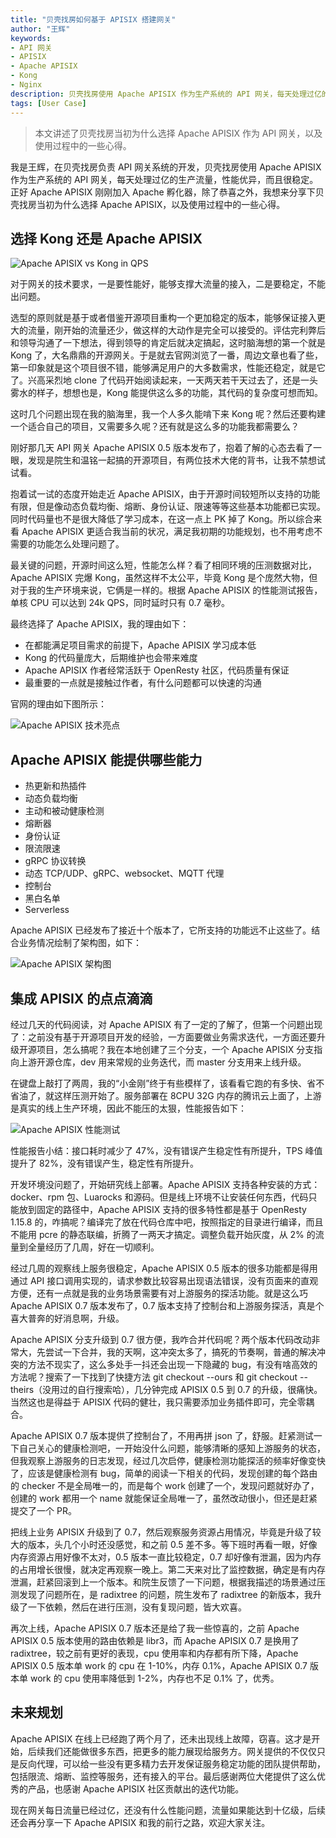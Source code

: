```yaml
---
title: "贝壳找房如何基于 APISIX 搭建网关"
author: "王辉"
keywords:
- API 网关
- APISIX
- Apache APISIX
- Kong
- Nginx
description: 贝壳找房使用 Apache APISIX 作为生产系统的 API 网关，每天处理过亿的生产流量，性能优异，而且很稳定。正好 Apache APISIX 刚刚加入 Apache 孵化器，除了恭喜之外，我想来分享下贝壳找房当初为什么选择 Apache APISIX，以及使用过程中的一些心得。
tags: [User Case]
---
```


> 本文讲述了贝壳找房当初为什么选择 Apache APISIX 作为 API 网关，以及使用过程中的一些心得。

<!--truncate-->

我是王辉，在贝壳找房负责 API 网关系统的开发，贝壳找房使用 Apache APISIX 作为生产系统的 API 网关，每天处理过亿的生产流量，性能优异，而且很稳定。正好 Apache APISIX 刚刚加入 Apache 孵化器，除了恭喜之外，我想来分享下贝壳找房当初为什么选择 Apache APISIX，以及使用过程中的一些心得。

## 选择 Kong 还是 Apache APISIX

![Apache APISIX vs Kong in QPS](https://static.apiseven.com/2020/05/1588752135-Snipaste_2020-05-06_16-02-04.png)

对于网关的技术要求，一是要性能好，能够支撑大流量的接入，二是要稳定，不能出问题。

选型的原则就是基于或者借鉴开源项目重构一个更加稳定的版本，能够保证接入更大的流量，刚开始的流量还少，做这样的大动作是完全可以接受的。评估完利弊后和领导沟通了一下想法，得到领导的肯定后就决定搞起，这时脑海想的第一个就是 Kong 了，大名鼎鼎的开源网关。于是就去官网浏览了一番，周边文章也看了些，第一印象就是这个项目很不错，能够满足用户的大多数需求，性能还稳定，就是它了。兴高采烈地 clone 了代码开始阅读起来，一天两天若干天过去了，还是一头雾水的样子，想想也是，Kong 能提供这么多的功能，其代码的复杂度可想而知。

这时几个问题出现在我的脑海里，我一个人多久能啃下来 Kong 呢？然后还要构建一个适合自己的项目，又需要多久呢？还有就是这么多的功能我都需要么？

刚好那几天 API 网关 Apache APISIX 0.5 版本发布了，抱着了解的心态去看了一眼，发现是院生和温铭一起搞的开源项目，有两位技术大佬的背书，让我不禁想试试看。

抱着试一试的态度开始走近 Apache APISIX，由于开源时间较短所以支持的功能有限，但是像动态负载均衡、熔断、身份认证、限速等等这些基本功能都已实现。同时代码量也不是很大降低了学习成本，在这一点上 PK 掉了 Kong。所以综合来看 Apache APISIX 更适合我当前的状况，满足我初期的功能规划，也不用考虑不需要的功能怎么处理问题了。

最关键的问题，开源时间这么短，性能怎么样？看了相同环境的压测数据对比，Apache APISIX 完爆 Kong，虽然这样不太公平，毕竟 Kong 是个庞然大物，但对于我的生产环境来说，它俩是一样的。根据 Apache APISIX 的性能测试报告，单核 CPU 可以达到 24k QPS，同时延时只有 0.7 毫秒。

最终选择了 Apache APISIX，我的理由如下：

+ 在都能满足项目需求的前提下，Apache APISIX 学习成本低
+ Kong 的代码量庞大，后期维护也会带来难度
+ Apache APISIX 作者经常活跃于 OpenResty 社区，代码质量有保证
+ 最重要的一点就是接触过作者，有什么问题都可以快速的沟通

官网的理由如下图所示：

![Apache APISIX 技术亮点](https://static.apiseven.com/2020/05/1588756618-Snipaste_2020-05-06_17-16-13.png)

## Apache APISIX 能提供哪些能力

+ 热更新和热插件
+ 动态负载均衡
+ 主动和被动健康检测
+ 熔断器
+ 身份认证
+ 限流限速
+ gRPC 协议转换
+ 动态 TCP/UDP、gRPC、websocket、MQTT 代理
+ 控制台
+ 黑白名单
+ Serverless

Apache APISIX 已经发布了接近十个版本了，它所支持的功能远不止这些了。结合业务情况绘制了架构图，如下：

![Apache APISIX 架构图](https://static.apiseven.com/2020/05/1588756665-Snipaste_2020-05-06_17-17-29.png)

## 集成 APISIX 的点点滴滴

经过几天的代码阅读，对 Apache APISIX 有了一定的了解了，但第一个问题出现了：之前没有基于开源项目开发的经验，一方面要做业务需求迭代，一方面还要升级开源项目，怎么搞呢？我在本地创建了三个分支，一个 Apache APISIX 分支指向上游开源仓库，dev 用来常规的业务迭代，而 master 分支用来上线升级。

在键盘上敲打了两周，我的“小金刚”终于有些模样了，该看看它跑的有多快、省不省油了，就这样压测开始了。服务部署在 8CPU 32G 内存的腾讯云上面了，上游是真实的线上生产环境，因此不能压的太狠，性能报告如下：

![Apache APISIX 性能测试](https://static.apiseven.com/2020/05/1588756713-Snipaste_2020-05-06_17-18-13.png)

性能报告小结：接口耗时减少了 47%，没有错误产生稳定性有所提升，TPS 峰值提升了 82%，没有错误产生，稳定性有所提升。

开发环境没问题了，开始研究线上部署。Apache APISIX 支持各种安装的方式：docker、rpm 包、Luarocks 和源码。但是线上环境不让安装任何东西，代码只能放到固定的路径中，Apache APISIX 支持的很多特性都是基于 OpenResty 1.15.8 的，咋搞呢？编译完了放在代码仓库中吧，按照指定的目录进行编译，而且不能用 pcre 的静态联编，折腾了一两天才搞定。调整负载开始灰度，从 2% 的流量到全量经历了几周，好在一切顺利。

经过几周的观察线上服务很稳定，Apache APISIX 0.5 版本的很多功能都是得用通过 API 接口调用实现的，请求参数比较容易出现语法错误，没有页面来的直观方便，还有一点就是我的业务场景需要有对上游服务的探活功能。就是这么巧 Apache APISIX 0.7 版本发布了，0.7 版本支持了控制台和上游服务探活，真是个喜大普奔的好消息啊，升级。

Apache APISIX 分支升级到 0.7 很方便，我咋合并代码呢？两个版本代码改动非常大，先尝试一下合并，我的天啊，这冲突太多了，搞死的节奏啊，普通的解决冲突的方法不现实了，这么多处手一抖还会出现一下隐藏的 bug，有没有啥高效的方法呢？搜索了一下找到了快捷方法 git checkout --ours 和 git checkout --theirs（没用过的自行搜索哈），几分钟完成 APISIX  0.5 到 0.7 的升级，很痛快。当然这也是得益于 APISIX 代码的健壮，我只需要添加业务插件即可，完全零耦合。

Apache APISIX 0.7 版本提供了控制台了，不用再拼 json 了，舒服。赶紧测试一下自己关心的健康检测吧，一开始没什么问题，能够清晰的感知上游服务的状态，但我观察上游服务的日志发现，经过几次启停，健康检测功能探活的频率好像变快了，应该是健康检测有 bug，简单的阅读一下相关的代码，发现创建的每个路由的 checker 不是全局唯一的，而是每个 work 创建了一个，发现问题就好办了，创建的 work 都用一个 name 就能保证全局唯一了，虽然改动很小，但还是赶紧提交了一个 PR。

把线上业务 APISIX 升级到了 0.7，然后观察服务资源占用情况，毕竟是升级了较大的版本，头几个小时还没感觉，和之前 0.5 差不多。等下班时再看一眼，好像内存资源占用好像不太对，0.5 版本一直比较稳定，0.7 却好像有泄漏，因为内存的占用增长很慢，就决定再观察一晚上。第二天来对比了监控数据，确定是有内存泄漏，赶紧回滚到上一个版本。和院生反馈了一下问题，根据我描述的场景通过压测发现了问题所在，是 radixtree 的问题，院生发布了 radixtree 的新版本，我升级了一下依赖，然后在进行压测，没有复现问题，皆大欢喜。

再次上线，Apache APISIX 0.7 版本还是给了我一些惊喜的，之前 Apache APISIX 0.5 版本使用的路由依赖是 libr3，而 Apache APISIX 0.7 是换用了 radixtree，较之前有更好的表现，cpu 使用率和内存都有所下降，Apache APISIX 0.5 版本单 work 的 cpu 在 1-10%，内存 0.1%，Apache APISIX 0.7 版本单 work 的 cpu 使用率降低到 1-2%，内存也不足 0.1% 了，优秀。

## 未来规划

Apache APISIX 在线上已经跑了两个月了，还未出现线上故障，窃喜。这才是开始，后续我们还能做很多东西，把更多的能力展现给服务方。网关提供的不仅仅只是反向代理，可以给一些没有更多精力去开发保证服务稳定功能的团队提供帮助，包括限流、熔断、监控等服务，还有接入的平台。最后感谢两位大佬提供了这么优秀的产品，也感谢 Apache APISIX 社区贡献出的迭代功能。

现在网关每日流量已经过亿，还没有什么性能问题，流量如果能达到十亿级，后续还会再分享一下 Apache APISIX 和我的前行之路，欢迎大家关注。
